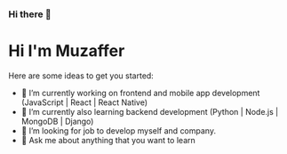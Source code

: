 ### Hi there 👋

# Hi I'm Muzaffer

Here are some ideas to get you started:

- 🔭 I’m currently working on frontend and mobile app development (JavaScript | React | React Native)
- 🌱 I’m currently also learning backend development (Python | Node.js | MongoDB | Django)
- 👯 I’m looking for job to develop myself and company.
- 💬 Ask me about anything that you want to learn
